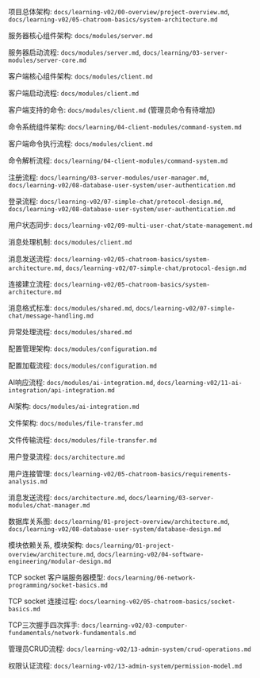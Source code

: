 项目总体架构: `docs/learning-v02/00-overview/project-overview.md`, `docs/learning-v02/05-chatroom-basics/system-architecture.md`

服务器核心组件架构: `docs/modules/server.md`

服务器启动流程: `docs/modules/server.md`, `docs/learning/03-server-modules/server-core.md`

客户端核心组件架构: `docs/modules/client.md`

客户端启动流程: `docs/modules/client.md`

客户端支持的命令: `docs/modules/client.md` (管理员命令有待增加)

命令系统组件架构: `docs/learning/04-client-modules/command-system.md`

客户端命令执行流程: `docs/modules/client.md`

命令解析流程: `docs/learning/04-client-modules/command-system.md`

注册流程: `docs/learning/03-server-modules/user-manager.md`, `docs/learning-v02/08-database-user-system/user-authentication.md`

登录流程: `docs/learning-v02/07-simple-chat/protocol-design.md`, `docs/learning-v02/08-database-user-system/user-authentication.md	`

用户状态同步: `docs/learning-v02/09-multi-user-chat/state-management.md`

消息处理机制: `docs/modules/client.md`

消息发送流程: `docs/learning-v02/05-chatroom-basics/system-architecture.md`, `docs/learning-v02/07-simple-chat/protocol-design.md`

连接建立流程: `docs/learning-v02/05-chatroom-basics/system-architecture.md`

消息格式标准: `docs/modules/shared.md`, `docs/learning-v02/07-simple-chat/message-handling.md`

异常处理流程: `docs/modules/shared.md`

配置管理架构: `docs/modules/configuration.md`

配置加载流程: `docs/modules/configuration.md`

AI响应流程: `docs/modules/ai-integration.md`, `docs/learning-v02/11-ai-integration/api-integration.md`

AI架构:  `docs/modules/ai-integration.md`

文件架构: `docs/modules/file-transfer.md`

文件传输流程: `docs/modules/file-transfer.md`

用户登录流程: `docs/architecture.md`

用户连接管理: `docs/learning-v02/05-chatroom-basics/requirements-analysis.md`

消息发送流程: `docs/architecture.md`, `docs/learning/03-server-modules/chat-manager.md`

数据库关系图: `docs/learning/01-project-overview/architecture.md`, `docs/learning-v02/08-database-user-system/database-design.md`

模块依赖关系, 模块架构: `docs/learning/01-project-overview/architecture.md`, `docs/learning-v02/04-software-engineering/modular-design.md`

TCP socket 客户端服务器模型: `docs/learning/06-network-programming/socket-basics.md`

TCP socket 连接过程: `docs/learning-v02/05-chatroom-basics/socket-basics.md`

TCP三次握手四次挥手: `docs/learning-v02/03-computer-fundamentals/network-fundamentals.md`

管理员CRUD流程: `docs/learning-v02/13-admin-system/crud-operations.md`

权限认证流程: `docs/learning-v02/13-admin-system/permission-model.md`